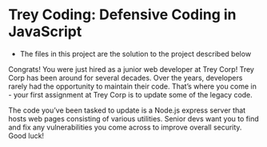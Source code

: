 # Trey Coding: Defensive Coding in JavaScript

- The files in this project are the solution to the project described below

Congrats! You were just hired as a junior web developer at Trey Corp! Trey Corp has been around for several decades. Over the years, developers rarely had the opportunity to maintain their code. That’s where you come in - your first assignment at Trey Corp is to update some of the legacy code.

The code you’ve been tasked to update is a Node.js express server that hosts web pages consisting of various utilities. Senior devs want you to find and fix any vulnerabilities you come across to improve overall security. Good luck!